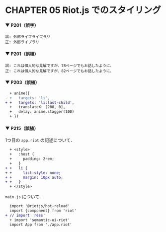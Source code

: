 # CHAPTER 05 Riot.js でのスタイリング

#### ▼ P201（誤字）

```
誤: 外部ライブライブラリ
正: 外部ライブラリ
```

#### ▼ P201（誤植）

```
誤: これは個人的な見解ですが、78ページでもお話したように、
正: これは個人的な見解ですが、82ページでもお話したように、
```

#### ▼ P203（誤植）

```diff
  + anime({
- +   targets: 'li',
+ +   targets: 'li:last-child',
  +   translateX: [200, 0],
  +   delay: anime.stagger(100)
  + })
```

#### ▼ P215（誤植）

1つ目の `app.riot` の記述について．

```diff
  + <style>
  +   :host {
  +     padding: 2rem;
  +   }
+ +   li {
+ +     list-style: none;
+ +     margin: 10px auto;
+ +   }
  + </style>
```

`main.js` について．

```diff
  import '@riotjs/hot-reload'
  import {component} from 'riot'
+ // import 'ress'
  + import 'semantic-ui-riot'
  import App from './app.riot'
```
